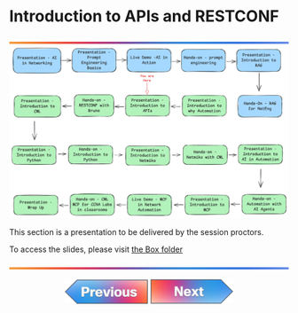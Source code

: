 # Introduction to APIs and RESTCONF

![line](../../images/banner.png)
![line](./images/8.png)

This section is a presentation to be delivered by the session proctors.

To access the slides, please visit [the Box folder](https://cisco.app.box.com/folder/340062289300?s=hmrhjoshhzez3vlzdisvk0s9frn0lh5c)

![line](../../images/banner.png)
<p align="center">
<a href="../01-why-automation/1.md"><img src="../../images/previous.png" width="150px"></a>
<a href="../03-hands-on-bruno-restconf/1.md"><img src="../../images/next.png" width="150px"></a>
</p>
